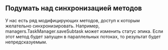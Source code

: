 ## Подумать над синхронизацией методов
У нас есть ряд модифицирующих методов, доступ к которым желательно синхронизировать. Например, managers.TaskManager.saveSubtask может изменить статус эпика. Если этот метод будет запущен в параллельных потоках, то результат будет непредсказуемым.
